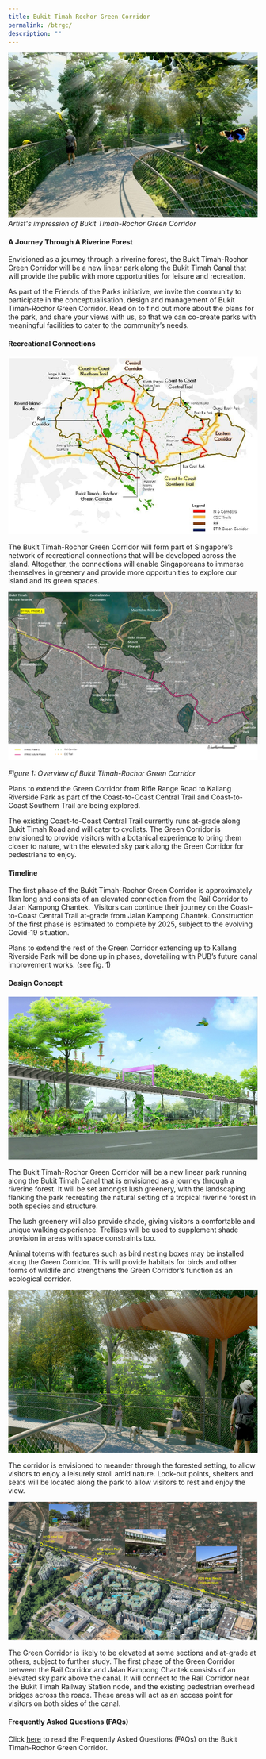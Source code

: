 ```yaml
---
title: Bukit Timah Rochor Green Corridor
permalink: /btrgc/
description: ""
---
```

![Alt text for image on Isomer site](/images/BTRGC%20hero%20image_resized.jpg)
*Artist's impression of Bukit Timah-Rochor Green Corridor*

#### **A Journey Through A Riverine Forest**

Envisioned as a journey through a riverine forest, the Bukit Timah-Rochor Green Corridor will be a new linear park along the Bukit Timah Canal that will provide the public with more opportunities for leisure and recreation.

As part of the Friends of the Parks initiative, we invite the community to participate in the conceptualisation, design and management of Bukit Timah-Rochor Green Corridor. Read on to find out more about the plans for the park, and share your views with us, so that we can co-create parks with meaningful facilities to cater to the community’s needs.

#### **Recreational Connections**
![](/images/recreational%20connections_resized.jpg)

The Bukit Timah-Rochor Green Corridor will form part of Singapore’s network of recreational connections that will be developed across the island. Altogether, the connections will enable Singaporeans to immerse themselves in greenery and provide more opportunities to explore our island and its green spaces.

![](/images/recreational%20connections%202.png)

*Figure 1: Overview of Bukit Timah-Rochor Green Corridor*

Plans to extend the Green Corridor from Rifle Range Road to Kallang Riverside Park as part of the Coast-to-Coast Central Trail and Coast-to-Coast Southern Trail are being explored.

The existing Coast-to-Coast Central Trail currently runs at-grade along Bukit Timah Road and will cater to cyclists. The Green Corridor is envisioned to provide visitors with a botanical experience to bring them closer to nature, with the elevated sky park along the Green Corridor for pedestrians to enjoy.

#### **Timeline**
The first phase of the Bukit Timah-Rochor Green Corridor is approximately 1km long and consists of an elevated connection from the Rail Corridor to Jalan Kampong Chantek.  Visitors can continue their journey on the Coast-to-Coast Central Trail at-grade from Jalan Kampong Chantek. Construction of the first phase is estimated to complete by 2025, subject to the evolving Covid-19 situation.

Plans to extend the rest of the Green Corridor extending up to Kallang Riverside Park will be done up in phases, dovetailing with PUB’s future canal improvement works. (see fig. 1)

#### **Design Concept**
![](/images/design%20concept_resized.png)

The Bukit Timah-Rochor Green Corridor will be a new linear park running along the Bukit Timah Canal that is envisioned as a journey through a riverine forest. It will be set amongst lush greenery, with the landscaping flanking the park recreating the natural setting of a tropical riverine forest in both species and structure.

The lush greenery will also provide shade, giving visitors a comfortable and unique walking experience. Trellises will be used to supplement shade provision in areas with space constraints too.

Animal totems with features such as bird nesting boxes may be installed along the Green Corridor. This will provide habitats for birds and other forms of wildlife and strengthens the Green Corridor’s function as an ecological corridor.

![](/images/design%20concept%203_resized.png)

The corridor is envisioned to meander through the forested setting, to allow visitors to enjoy a leisurely stroll amid nature. Look-out points, shelters and seats will be located along the park to allow visitors to rest and enjoy the view.

![](/images/design%20concept%204.png)

The Green Corridor is likely to be elevated at some sections and at-grade at others, subject to further study. The first phase of the Green Corridor between the Rail Corridor and Jalan Kampong Chantek consists of an elevated sky park above the canal. It will connect to the Rail Corridor near the Bukit Timah Railway Station node, and the existing pedestrian overhead bridges across the roads. These areas will act as an access point for visitors on both sides of the canal.

#### **Frequently Asked Questions (FAQs)**
Click [here](/files/btrgc%20public%20engagement%20faqs_180521.pdf) to read the Frequently Asked Questions (FAQs) on the Bukit Timah-Rochor Green Corridor.